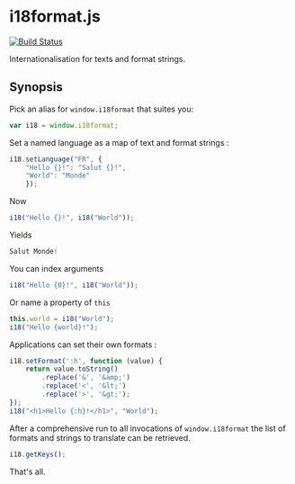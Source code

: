 i18format.js
===
[![Build Status](https://travis-ci.org/laurentszyster/i18format.js.svg)](https://travis-ci.org/laurentszyster/i18format.js)

Internationalisation for texts and format strings.

Synopsis
---
Pick an alias for `window.i18format` that suites you:

```javascript
var i18 = window.i18format;
```

Set a named language as a map of text and format strings :

```javascript
i18.setLanguage("FR", {
	"Hello {}!": "Salut {}!",
	"World": "Monde"
	});
```

Now

```javascript
i18("Hello {}!", i18("World"));
```

Yields

```javascript
Salut Monde!
```

You can index arguments

```javascript
i18("Hello {0}!", i18("World"));
```

Or name a property of `this`

```javascript
this.world = i18("World");
i18("Hello {world}!");
```

Applications can set their own formats :

```javascript
i18.setFormat(':h', function (value) {
	return value.toString()
		.replace('&', '&amp;')
		.replace('<', '&lt;')
		.replace('>', '&gt;');	
});
i18("<h1>Hello {:h}!</h1>", "World");
```

After a comprehensive run to all invocations of `window.i18format` the list of formats and strings to translate can be retrieved.

```javascript
i18.getKeys();
```

That's all.